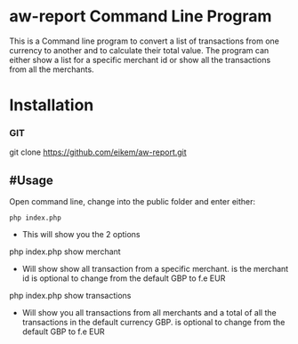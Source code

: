 # aw-report Command Line Program
This is a Command line program to convert a list of transactions from one currency to another and to calculate their total value. The program can either show a list for a specific merchant id or show all the transactions from all the merchants.

# Installation

### GIT

git clone https://github.com/eikem/aw-report.git


#Usage
----------------------------
Open command line, change into the public folder and enter either:

    php index.php 
- This will show you the 2 options

php index.php show merchant <id> <currency>
- Will show show all transaction from a specific merchant. <id> is the merchant id 
<currency> is optional to change from the default GBP to f.e EUR 

php index.php show transactions <currency>
- Will show you all transactions from all merchants and a total of all the transactions in the default currency GBP.
<currency> is optional to change from the default GBP to f.e EUR 
 

